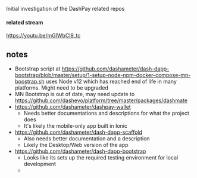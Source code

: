 Initial investigation of the DashPay related repos

#### related stream
https://youtu.be/mGlWbCl9_tc

## notes
- Bootstrap script at https://github.com/dashameter/dash-dapp-bootstrap/blob/master/setup/1-setup-node-npm-docker-compose-mn-boostrap.sh uses Node v12 which has reached end of life in many platforms. Might need to be upgraded
- MN Bootstrap is out of date, may need update to https://github.com/dashevo/platform/tree/master/packages/dashmate
- https://github.com/dashameter/dashpay-wallet
	- Needs better documentations and descriptions for what the project does
	- It's likely the mobile-only app built in Ionic
- https://github.com/dashameter/dash-dapp-scaffold
	- Also needs better documentation and a description
	- Likely the Desktop/Web version of the app
- https://github.com/dashameter/dash-dapp-bootstrap
	- Looks like its sets up the required testing environment for local development
	- 